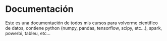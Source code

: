 # Documentación
Este es una documentación de todos mis cursos para volverme cientifico de datos, contiene python (numpy, pandas, tensorflow, scipy, etc...), spark, powerbi, tableu, etc...
